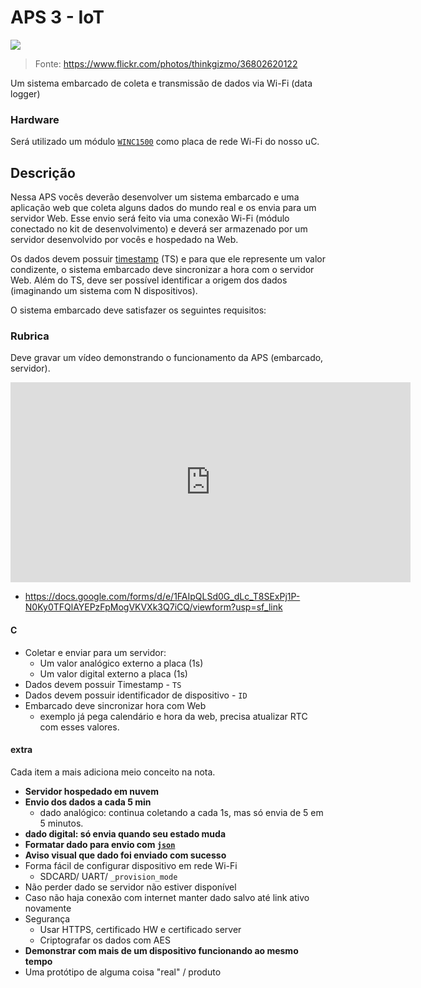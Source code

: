 # APS 3 - IoT

![](https://live.staticflickr.com/4355/36802620122_fe3ca90fca_c.jpg)

> Fonte: https://www.flickr.com/photos/thinkgizmo/36802620122

Um sistema embarcado de coleta e transmissão de dados via Wi-Fi (data logger)

### Hardware

Será utilizado um módulo [`WINC1500`](https://www.microchip.com/wwwproducts/en/ATWINC1500) como placa de rede Wi-Fi do nosso uC. 

## Descrição

Nessa APS vocês deverão desenvolver um sistema embarcado e uma aplicação web que coleta alguns dados do mundo real e os envia para um servidor Web. Esse envio será feito via uma conexão Wi-Fi (módulo conectado no kit de desenvolvimento) e deverá ser armazenado por um servidor desenvolvido por vocês e hospedado na Web.

Os dados devem possuir [timestamp](https://en.wikipedia.org/wiki/Timestamp) (TS) e para que ele represente um valor condizente, o sistema embarcado deve sincronizar a hora com o servidor Web. Além do TS, deve ser possível identificar a origem dos dados (imaginando um sistema com N dispositivos).

O sistema embarcado deve satisfazer os seguintes requisitos:

### Rubrica

Deve gravar um vídeo demonstrando o funcionamento da APS (embarcado, servidor).
 
<iframe src="https://docs.google.com/forms/d/e/1FAIpQLSd0G_dLc_T8SExPj1P-N0Ky0TFQlAYEPzFpMogVKVXk3Q7iCQ/viewform?embedded=true" width="640" height="320" frameborder="0" marginheight="0" marginwidth="0">Loading…</iframe>

- https://docs.google.com/forms/d/e/1FAIpQLSd0G_dLc_T8SExPj1P-N0Ky0TFQlAYEPzFpMogVKVXk3Q7iCQ/viewform?usp=sf_link
 
#### C

- Coletar e enviar para um servidor:
  - Um valor analógico externo a placa (1s)
  - Um valor digital externo a placa (1s)
- Dados devem possuir Timestamp - `TS`
- Dados devem possuir identificador de dispositivo - `ID`
- Embarcado deve sincronizar hora com Web
   - exemplo já pega calendário e hora da web, precisa atualizar RTC com esses valores.

#### extra

Cada item a mais adiciona meio conceito na nota.

- **Servidor hospedado em nuvem**
- **Envio dos dados a cada 5 min**
    - dado analógico: continua coletando a cada 1s, mas só envia de 5 em 5 minutos.
- **dado digital: só envia quando seu estado muda**
- **Formatar dado para envio com [`json`](https://github.com/zserge/jsmn)**
- **Aviso visual que dado foi enviado com sucesso**
- Forma fácil de configurar dispositivo em rede Wi-Fi
    - SDCARD/ UART/ `_provision_mode`
- Não perder dado se servidor não estiver disponível
- Caso não haja conexão com internet manter dado salvo até link ativo novamente
- Segurança 
    - Usar HTTPS, certificado HW e certificado server
    - Criptografar os dados com AES
- **Demonstrar com mais de um dispositivo funcionando ao mesmo tempo**
- Uma protótipo de alguma coisa "real" / produto
